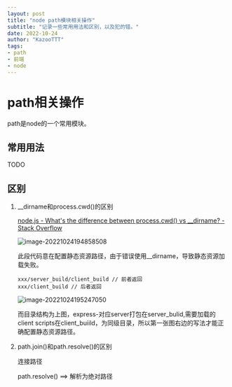 ```yaml
---
layout: post
title: "node path模块相关操作"
subtitle: "记录一些常用用法和区别，以及犯的错。"
date: 2022-10-24
author: "KazooTTT"
tags:
- path
- 前端
- node
---
```


# path相关操作

path是node的一个常用模块。

## 常用用法

TODO




## 区别

1. __dirname和process.cwd()的区别

   [node.js - What's the difference between process.cwd() vs __dirname? - Stack Overflow](https://stackoverflow.com/questions/9874382/whats-the-difference-between-process-cwd-vs-dirname)

   ![image-20221024194858508](https://kazoottt-1256684243.cos.ap-chengdu.myqcloud.com/2022-10-24-114858.png)

   此段代码意在配置静态资源路径，由于错误使用__dirname，导致静态资源加载失败。

   ```
   xxx/server_build/client_build // 前者返回 
   xxx/client_build // 后者返回
   ```

   ![image-20221024195247050](https://kazoottt-1256684243.cos.ap-chengdu.myqcloud.com/2022-10-24-115247.png)

   而目录结构为上图，express-对应server打包在server_bulid,需要加载的client scripts在client_buiild，为同级目录，所以第一张图右边的写法才能正确配置静态资源路径。

2. path.join()和path.resolve()的区别

   连接路径

   path.resolve() ==> 解析为绝对路径